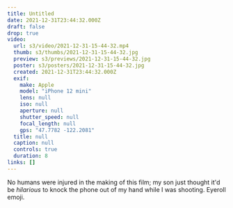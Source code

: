 ```yaml
---
title: Untitled
date: 2021-12-31T23:44:32.000Z
draft: false
drop: true
video:
  url: s3/video/2021-12-31-15-44-32.mp4
  thumb: s3/thumbs/2021-12-31-15-44-32.jpg
  preview: s3/previews/2021-12-31-15-44-32.jpg
  poster: s3/posters/2021-12-31-15-44-32.jpg
  created: 2021-12-31T23:44:32.000Z
  exif:
    make: Apple
    model: "iPhone 12 mini"
    lens: null
    iso: null
    aperture: null
    shutter_speed: null
    focal_length: null
    gps: "47.7782 -122.2081"
  title: null
  caption: null
  controls: true
  duration: 8
links: []
---
```


No humans were injured in the making of this film; my son just thought it'd be _hilarious_ to knock the phone out of my hand while I was shooting. Eyeroll emoji.
